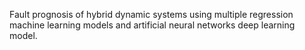 Fault prognosis of hybrid dynamic systems using multiple regression machine learning models and artificial neural networks deep learning model.
